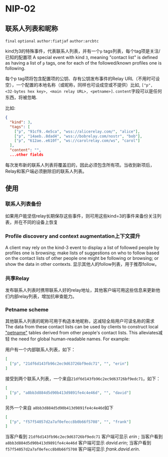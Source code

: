 NIP-02
======

联系人列表和昵称
-------------------------

`final` `optional` `author:fiatjaf` `author:arcbtc`

kind为3的特殊事件，代表联系人列表，并有一个`p` tags列表，每个tag项是关注/已知的配置项
A special event with kind `3`, meaning "contact list" is defined as having a list of `p` tags, one for each of the followed/known profiles one is following.

每个p tag项将包含配置项的公钥、存有公钥发布事件的Relay URL（不用时可设空），一个配置的本地名称（或昵称，同样也可设成空或不提供）比如, `["p", <32-bytes hex key>, <main relay URL>, <petname>]`. `content`字段可以是任何东西，将被忽略.

比如:

```json
{
  "kind": 3,
  "tags": [
    ["p", "91cf9..4e5ca", "wss://alicerelay.com/", "alice"],
    ["p", "14aeb..8dad4", "wss://bobrelay.com/nostr", "bob"],
    ["p", "612ae..e610f", "ws://carolrelay.com/ws", "carol"]
  ],
  "content": "",
  ...other fields
```
每次发布新的联系人列表将覆盖旧的，因此必须包含所有项。当收到新项后，Relay和客户端必须删除旧的联系人列表。

## 使用

### 联系人列表备份

如果用户能坚信relay长期保存这些事件，则可用这些kind=3的事件来备份关注列表，并在不同的设备上恢复

### Profile discovery and context augmentation上下文提升

A client may rely on the kind-3 event to display a list of followed people by profiles one is browsing; make lists of suggestions on who to follow based on the contact lists of other people one might be following or browsing; or show the data in other contexts.
显示其他人的follow列表，用于推荐follow。

### 共享Relay

发布联系人列表时携带联系人好的relay地址，其他客户端可用这些信息来更新他们内部relay列表，增加抗审查能力。

### Petname scheme

其他联系人列表的昵称可用于构造本地昵称，这减轻全局用户可读名称的需求
The data from these contact lists can be used by clients to construct local ["petname"](http://www.skyhunter.com/marcs/petnames/IntroPetNames.html) tables derived from other people's contact lists. This alleviates减轻 the need for global human-readable names. For example:

用户有一个内部联系人列表，如下：
```json
[
  ["p", "21df6d143fb96c2ec9d63726bf9edc71", "", "erin"]
]
```
接受到两个联系人列表，一个来自`21df6d143fb96c2ec9d63726bf9edc71`，如下：

```json
[
  ["p", "a8bb3d884d5d90b413d9891fe4c4e46d", "", "david"]
]
```

另外一个来自 `a8bb3d884d5d90b413d9891fe4c4e46d`如下

```json
[
  ["p", "f57f54057d2a7af0efecc8b0b66f5708", "", "frank"]
]
```

当客户看到 `21df6d143fb96c2ec9d63726bf9edc71` 客户端可显示 _erin_ ;
当客户看到 `a8bb3d884d5d90b413d9891fe4c4e46d` 客户端可显示 _david.erin_;
当客户看到 `f57f54057d2a7af0efecc8b0b66f5708` 客户端可显示 _frank.david.erin_.

